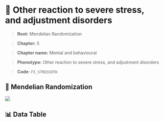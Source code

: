 # 🧪 Other reaction to severe stress, and adjustment disorders

> **Root:** Mendelian Randomization

> **Chapter:** 5  

> **Chapter name:** Mental and behavioural

> **Phenotype:** Other reaction to severe stress, and adjustment disorders  

> **Code:** `F5_STRESSOTH`

## 🧬 Mendelian Randomization  

<img src="/MR/Figures/Forward/F5_STRESSOTH.png"/>

## 📊 Data Table

<CsvTableMRF src="/public/MR/Data/Forward/F5_STRESSOTH.csv"/>
